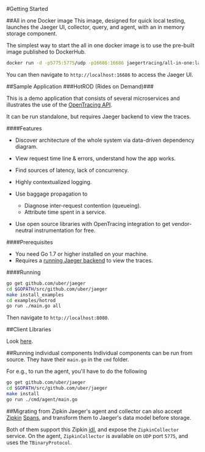 #Getting Started

##All in one Docker image 
This image, designed for quick local testing, launches the Jaeger UI, collector, query, and agent, with an in memory storage component. 

The simplest way to start the all in one docker image is to use the pre-built image published to DockerHub.

```bash
docker run -d -p5775:5775/udp -p16686:16686 jaegertracing/all-in-one:latest
```

You can then navigate to `http://localhost:16686` to access the Jaeger UI. 

##Sample Application
###HotROD (Rides on Demand)###

This is a demo application that consists of several microservices and
illustrates the use of the [OpenTracing API](http://opentracing.io).

It can be run standalone, but requires Jaeger backend to view the
traces.

####Features

-   Discover architecture of the whole system via data-driven dependency
    diagram.
-   View request time line & errors, understand how the app works.
-   Find sources of latency, lack of concurrency.
-   Highly contextualized logging.
-   Use baggage propagation to

    -   Diagnose inter-request contention (queueing).
    -   Attribute time spent in a service.

-   Use open source libraries with OpenTracing integration to get
    vendor-neutral instrumentation for free.

####Prerequisites

-   You need Go 1.7 or higher installed on your machine.
-   Requires a [running Jaeger backend](#all-in-one-docker-image) to view the traces.

####Running 

```bash
go get github.com/uber/jaeger
cd $GOPATH/src/github.com/uber/jaeger
make install_examples
cd examples/hotrod
go run ./main.go all
```

Then navigate to `http://localhost:8080`.

##Client Libraries

Look [here](client_libraries.md).

##Running individual components
Individual components can be run from source. They have their `main.go` in the `cmd` folder. 

For e.g., to run the agent, you'll have to do the following

```bash
go get github.com/uber/jaeger
cd $GOPATH/src/github.com/uber/jaeger
make install
go run ./cmd/agent/main.go
```

##Migrating from Zipkin
Jaeger's agent and collector can also accept [Zipkin](http://zipkin.io/) [Spans](https://github.com/openzipkin/zipkin-api/blob/master/thrift/zipkinCore.thrift#L381), and transform them to Jaeger's data model before storage. 

Both of them support this Zipkin [idl](https://github.com/uber/jaeger-idl/blob/master/thrift/zipkincore.thrift), and expose the `ZipkinCollector` service.
On the agent, `ZipkinCollector` is available on `UDP` port `5775`, and uses the `TBinaryProtocol`.
